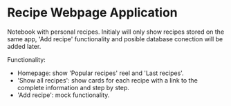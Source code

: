 # Recipe Webpage Application

Notebook with personal recipes. Initialy will only show recipes stored on the same app, 'Add recipe' functionality and posible 
database conection will be added later.

Functionality:
* Homepage: show 'Popular recipes' reel and 'Last recipes'.
* 'Show all recipes': show cards for each recipe with a link to the complete information and step by step.
* 'Add recipe': mock functionality.
